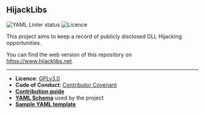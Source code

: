 ## HijackLibs
![YAML Linter status](https://github.com/wietze/HijackLibs/actions/workflows/entry-validation.yml/badge.svg) ![Licence](https://img.shields.io/github/license/wietze/HijackLibs)


This project aims to keep a record of publicly disclosed DLL Hijacking opportunities.

You can find the web version of this repository on https://www.hijacklibs.net.


---
* **Licence**: [GPLv3.0](/LICENSE)
* **Code of Conduct**: [Contributor Covenant](/docs/CODE_OF_CONDUCT.md)
* [**Contribution guide**](/docs/CONTRIBUTING.md)
* [**YAML Schema**](/docs/SCHEMA.md) used by the project
* [**Sample YAML template**](/template.yml)
